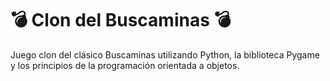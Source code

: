 # 💣 Clon del Buscaminas 💣
Juego clon del clásico Buscaminas utilizando Python, la biblioteca Pygame y los principios de la programación orientada a objetos.
